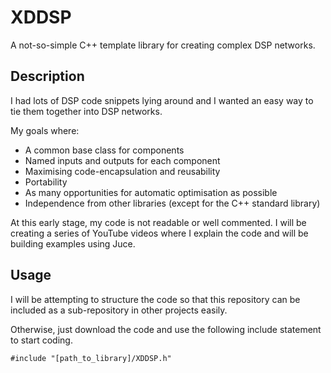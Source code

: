 # XDDSP

A not-so-simple C++ template library for creating complex DSP networks.

## Description

I had lots of DSP code snippets lying around and I wanted an easy way to tie them together into DSP networks.

My goals where:
 - A common base class for components
 - Named inputs and outputs for each component
 - Maximising code-encapsulation and reusability
 - Portability
 - As many opportunities for automatic optimisation as possible
 - Independence from other libraries (except for the C++ standard library)

At this early stage, my code is not readable or well commented. I will be creating a series of YouTube videos where I explain the code and will be building examples using Juce.

## Usage

I will be attempting to structure the code so that this repository can be included as a sub-repository in other projects easily.

Otherwise, just download the code and use the following include statement to start coding.

    #include "[path_to_library]/XDDSP.h"

